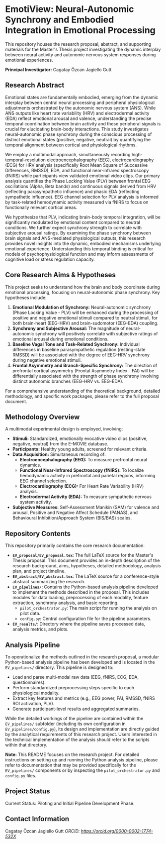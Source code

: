 # EmotiView: Neural-Autonomic Synchrony and Embodied Integration in Emotional Processing

This repository houses the research proposal, abstract, and supporting materials for the Master's Thesis project investigating the dynamic interplay between neural activity and autonomic nervous system responses during emotional experiences.

**Principal Investigator:** Cagatay Özcan Jagiello Gutt

## Research Abstract

Emotional states are fundamentally embodied, emerging from the dynamic interplay between central neural processing and peripheral physiological adjustments orchestrated by the autonomic nervous system (ANS). While ANS outputs like heart rate variability (HRV) and electrodermal activity (EDA) reflect emotional arousal and valence, understanding the precise temporal coordination between brain activity and these peripheral signals is crucial for elucidating brain-body interactions. This study investigates neural-autonomic phase synchrony during the conscious processing of distinct emotional states (positive, negative, neutral) by quantifying the temporal alignment between cortical and physiological rhythms.

We employ a multimodal approach, simultaneously recording high-temporal-resolution electroencephalography (EEG), electrocardiography (ECG) for HRV analysis (specifically Root Mean Square of Successive Differences, RMSSD), EDA, and functional near-infrared spectroscopy (fNIRS) while participants view validated emotional video clips. Our primary analysis quantifies the Phase Locking Value (PLV) between frontal EEG oscillations (Alpha, Beta bands) and continuous signals derived from HRV (reflecting parasympathetic influence) and phasic EDA (reflecting sympathetic influence). EEG channel selection for PLV analysis is informed by task-related hemodynamic activity measured via fNIRS to focus on functionally relevant cortical areas.

We hypothesize that PLV, indicating brain-body temporal integration, will be significantly modulated by emotional content compared to neutral conditions. We further expect synchrony strength to correlate with subjective arousal ratings. By examining the phase synchrony between brain signals and ANS-mediated physiological outputs, this research provides novel insights into the dynamic, embodied mechanisms underlying emotional experience. Understanding this temporal binding is critical for models of psychophysiological function and may inform assessments of cognitive load or stress regulation capacity.

## Core Research Aims & Hypotheses

This project seeks to understand how the brain and body coordinate during emotional processing, focusing on neural-autonomic phase synchrony. Key hypotheses include:

1.  **Emotional Modulation of Synchrony:** Neural-autonomic synchrony (Phase Locking Value - PLV) will be enhanced during the processing of positive and negative emotional stimuli compared to neutral stimuli, for both brain-heart (EEG-HRV) and brain-sudomotor (EEG-EDA) coupling.
2.  **Synchrony and Subjective Arousal:** The magnitude of neural-autonomic synchrony will positively correlate with subjective ratings of emotional arousal during emotional conditions.
3.  **Baseline Vagal Tone and Task-Related Synchrony:** Individual differences in baseline parasympathetic regulation (resting-state RMSSD) will be associated with the degree of EEG-HRV synchrony during negative emotional stimuli.
4.  **Frontal Asymmetry and Branch-Specific Synchrony:** The direction of prefrontal cortical asymmetry (Frontal Asymmetry Index - FAI) will be differentially associated with the strength of phase synchrony involving distinct autonomic branches (EEG-HRV vs. EEG-EDA).

For a comprehensive understanding of the theoretical background, detailed methodology, and specific work packages, please refer to the full proposal document.

## Methodology Overview

A multimodal experimental design is employed, involving:

*   **Stimuli:** Standardized, emotionally evocative video clips (positive, negative, neutral) from the E-MOVIE database.
*   **Participants:** Healthy young adults, screened for relevant criteria.
*   **Data Acquisition:** Simultaneous recording of:
    *   **Electroencephalography (EEG):** To measure prefrontal neural dynamics.
    *   **Functional Near-Infrared Spectroscopy (fNIRS):** To localize hemodynamic activity in prefrontal and parietal regions, informing EEG channel selection.
    *   **Electrocardiography (ECG):** For Heart Rate Variability (HRV) analysis.
    *   **Electrodermal Activity (EDA):** To measure sympathetic nervous system activity.
*   **Subjective Measures:** Self-Assessment Manikin (SAM) for valence and arousal, Positive and Negative Affect Schedule (PANAS), and Behavioural Inhibition/Approach System (BIS/BAS) scales.

## Repository Contents

This repository primarily contains the core research documentation:

*   **`EV_proposal/EV_proposal.tex`**: The full LaTeX source for the Master's Thesis proposal. This document provides an in-depth description of the research background, aims, hypotheses, detailed methodology, analysis plan, and project timeline.
*   **`EV_abstract/EV_abstract.tex`**: The LaTeX source for a conference-style abstract summarizing the research.
*   **`EV_pipelines/`**: Contains the Python-based analysis pipeline developed to implement the methods described in the proposal. This includes modules for data loading, preprocessing of each modality, feature extraction, synchrony analysis, and basic reporting.
    *   `pilot_orchestrator.py`: The main script for running the analysis on pilot data.
    *   `config.py`: Central configuration file for the pipeline parameters.
*   **`EV_results/`**: Directory where the pipeline saves processed data, analysis metrics, and plots.

## Analysis Pipeline

To operationalize the methods outlined in the research proposal, a modular Python-based analysis pipeline has been developed and is located in the `EV_pipelines/` directory. This pipeline is designed to:

*   Load and parse multi-modal raw data (EEG, fNIRS, ECG, EDA, questionnaires).
*   Perform standardized preprocessing steps specific to each physiological modality.
*   Extract key features and metrics (e.g., EEG power, FAI, RMSSD, fNIRS ROI activation, PLV).
*   Generate participant-level results and aggregated summaries.

While the detailed workings of the pipeline are contained within the `EV_pipelines/` subfolder (including its own configuration in `EV_pipelines/config.py`), its design and implementation are directly guided by the analytical requirements of this research project. Users interested in the technical implementation of the analysis should refer to the scripts within that directory.

**Note:** This README focuses on the research project. For detailed instructions on setting up and running the Python analysis pipeline, please refer to documentation that may be provided specifically for the `EV_pipelines/` components or by inspecting the `pilot_orchestrator.py` and `config.py` files.

## Project Status

Current Status: Piloting and Initial Pipeline Development Phase.

## Contact Information

Cagatay Özcan Jagiello Gutt
*ORCID: https://orcid.org/0000-0002-1774-532X*